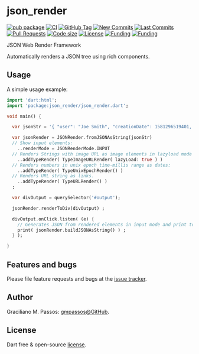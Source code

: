 # json_render

[![pub package](https://img.shields.io/pub/v/json_render.svg?logo=dart&logoColor=00b9fc)](https://pub.dartlang.org/packages/json_render)
[![CI](https://img.shields.io/github/workflow/status/gmpassos/json_render/Dart%20CI/master?logo=github-actions&logoColor=white)](https://github.com/gmpassos/json_render/actions)
[![GitHub Tag](https://img.shields.io/github/v/tag/gmpassos/json_render?logo=git&logoColor=white)](https://github.com/gmpassos/json_render/releases)
[![New Commits](https://img.shields.io/github/commits-since/gmpassos/json_render/latest?logo=git&logoColor=white)](https://github.com/gmpassos/json_render/network)
[![Last Commits](https://img.shields.io/github/last-commit/gmpassos/json_render?logo=git&logoColor=white)](https://github.com/gmpassos/json_render/commits/master)
[![Pull Requests](https://img.shields.io/github/issues-pr/gmpassos/json_render?logo=github&logoColor=white)](https://github.com/gmpassos/json_render/pulls)
[![Code size](https://img.shields.io/github/languages/code-size/gmpassos/json_render?logo=github&logoColor=white)](https://github.com/gmpassos/json_render)
[![License](https://img.shields.io/github/license/gmpassos/json_render?logo=open-source-initiative&logoColor=green)](https://github.com/gmpassos/json_render/blob/master/LICENSE)
[![Funding](https://img.shields.io/badge/Donate-yellow?labelColor=666666&style=plastic&logo=liberapay)](https://liberapay.com/gmpassos/donate)
[![Funding](https://img.shields.io/liberapay/patrons/gmpassos.svg?logo=liberapay)](https://liberapay.com/gmpassos/donate)


JSON Web Render Framework

Automatically renders a JSON tree using rich components.

## Usage

A simple usage example:

```dart
import 'dart:html';
import 'package:json_render/json_render.dart';

void main() {

  var jsonStr = '{ "user": "Joe Smith", "creationDate": 1581296519401, "picture": "http://host/path/to/image.jpeg", "enabled": true , "homepage": "http://www.geocities.com/awesome-home-page" }';

  var jsonRender = JSONRender.fromJSONAsString(jsonStr)
  // Show input elements:
    ..renderMode = JSONRenderMode.INPUT
  // Renders Strings with image URL as image elements in lazyload mode (only loads image when viewed, reducing bandwidth usage):
    ..addTypeRender( TypeImageURLRender( lazyLoad: true ) )
  // Renders numbers in unix epoch time-millis range as dates:
    ..addTypeRender( TypeUnixEpochRender() )
  // Renders URL string as links.
    ..addTypeRender( TypeURLRender() )
  ;

  var divOutput = querySelector('#output');

  jsonRender.renderToDiv(divOutput) ;

  divOutput.onClick.listen( (e) {
    // Generates JSON from rendered elements in input mode and print to console:
    print( jsonRender.buildJSONAsString() ) ;
  } );

}
```

## Features and bugs

Please file feature requests and bugs at the [issue tracker][tracker].

[tracker]: https://github.com/gmpassos/json_render/issues

## Author

Graciliano M. Passos: [gmpassos@GitHub][github].

[github]: https://github.com/gmpassos

## License

Dart free & open-source [license](https://github.com/dart-lang/stagehand/blob/master/LICENSE).
